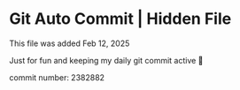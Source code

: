 # Git Auto Commit | Hidden File

This file was added Feb 12, 2025

Just for fun and keeping my daily git commit active 🤪

commit number: 2382882
